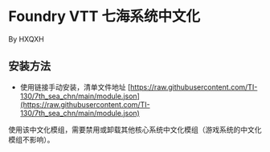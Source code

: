 # Foundry VTT 七海系统中文化
By HXQXH

## 安装方法
- 使用链接手动安装，清单文件地址 [https://raw.githubusercontent.com/TI-130/7th_sea_chn/main/module.json](https://raw.githubusercontent.com/TI-130/7th_sea_chn/main/module.json)

使用该中文化模组，需要禁用或卸载其他核心系统中文化模组（游戏系统的中文化模组不影响）。
